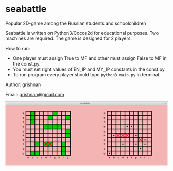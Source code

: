 # seabattle

Popular 2D-game among the Russian students and schoolchildren

Seabattle is written on Python3/Cocos2d for educational purposes. Two machines are required. The game is designed for 2 players.

How to run:
  * One player must assign True to MF and other must assign False to MF in the const.py.
  * You must set right values of EN_IP and MY_IP constants in the const.py.
  * To run program every player should type `python3 main.py` in terminal.

Author: grishnan

Email: grishnan@gmail.com

![Appearance](sprite/example.png)
